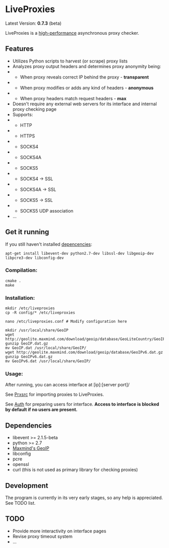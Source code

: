 # LiveProxies
Latest Version: **0.7.3** (beta)

LiveProxies is a [high-performance](perf/perf.md) asynchronous proxy checker.

## Features
 - Utilizes Python scripts to harvest (or scrape) proxy lists
 - Analyzes proxy output headers and determines proxy anonymity being:
 - - When proxy reveals correct IP behind the proxy - **transparent**
 - - When proxy modifies or adds any kind of headers - **anonymous**
 - - When proxy headers match request headers - **max**
 - Doesn't require any external web servers for its interface and internal proxy checking page
 - Supports:
 - - HTTP
 - - HTTPS
 - - SOCKS4
 - - SOCKS4A
 - - SOCKS5
 - - SOCKS4 -> SSL
 - - SOCKS4A -> SSL
 - - SOCKS5 -> SSL
 - - SOCKS5 UDP association
 - ...

## Get it running
If you still haven't installed [depencencies](#dependencies):
```
apt-get install libevent-dev python2.7-dev libssl-dev libgeoip-dev libpcre3-dev libconfig-dev
```
### Compilation: 
```
cmake .
make
```
### Installation:
```
mkdir /etc/liveproxies
cp -R config/* /etc/liveproxies

nano /etc/liveproxies.conf # Modify configuration here

mkdir /usr/local/share/GeoIP
wget http://geolite.maxmind.com/download/geoip/database/GeoLiteCountry/GeoIP.dat.gz
gunzip GeoIP.dat.gz
mv GeoIP.dat /usr/local/share/GeoIP/
wget http://geolite.maxmind.com/download/geoip/database/GeoIPv6.dat.gz
gunzip GeoIPv6.dat.gz
mv GeoIPv6.dat /usr/local/share/GeoIP/
```
### Usage:

After running, you can access interface at [ip]:[server port]/

See [Prxsrc](docs/prxsrc.md) for importing proxies to LiveProxies.
 
See [Auth](docs/auth.md) for preparing users for interface. **Access to interface is blocked by default if no users are present.**

## Dependencies <a name="dependencies"></a>
 - libevent >= 2.1.5-beta
 - python >= 2.7
 - [Maxmind's GeoIP]
 - libconfig
 - pcre
 - openssl
 - curl (this is not used as primary library for checking proxies)

## Development
The program is currently in its very early stages, so any help is appreciated. See TODO list.

## TODO
 - Provide more interactivity on interface pages
 - Revise proxy timeout system
 - ...
 

[Maxmind's GeoIP]:https://github.com/maxmind/geoip-api-c/